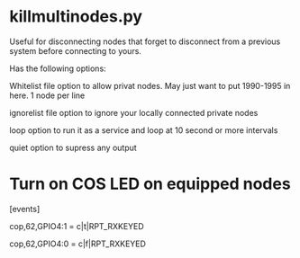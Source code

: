 # killmultinodes.py
Useful for disconnecting nodes that forget to disconnect from a previous system before connecting to yours. 

Has the following options:

Whitelist file option to allow privat nodes.  May just want to put 1990-1995 in here.  1 node per line

ignorelist file option to ignore your locally connected private nodes

loop option to run it as a service and loop at 10 second or more intervals

quiet option to supress any output

# Turn on COS LED on equipped nodes
[events]

cop,62,GPIO4:1 = c|t|RPT_RXKEYED

cop,62,GPIO4:0 = c|f|RPT_RXKEYED



